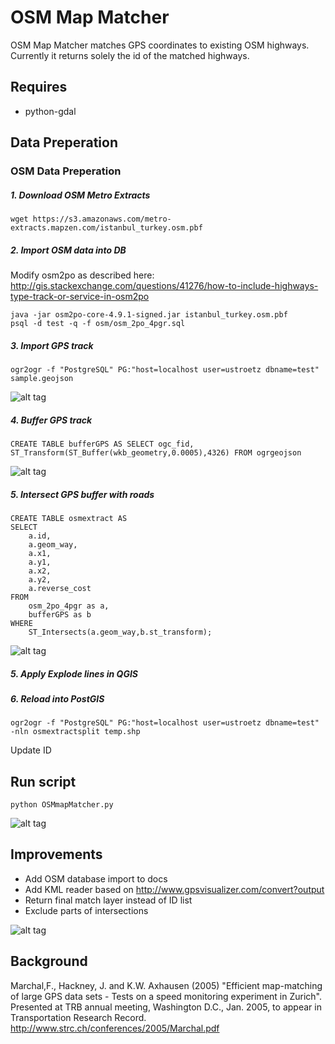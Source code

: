 # OSM Map Matcher
OSM Map Matcher matches GPS coordinates to existing OSM highways. Currently it returns solely the id of the matched highways.

## Requires
* python-gdal

## Data Preperation
### OSM Data Preperation
##### 1. Download OSM Metro Extracts
```
wget https://s3.amazonaws.com/metro-extracts.mapzen.com/istanbul_turkey.osm.pbf
```
##### 2. Import OSM data into DB
Modify osm2po as described here: http://gis.stackexchange.com/questions/41276/how-to-include-highways-type-track-or-service-in-osm2po
```
java -jar osm2po-core-4.9.1-signed.jar istanbul_turkey.osm.pbf
psql -d test -q -f osm/osm_2po_4pgr.sql
```

##### 3. Import GPS track
```
ogr2ogr -f "PostgreSQL" PG:"host=localhost user=ustroetz dbname=test" sample.geojson
```
![alt tag](images/gps.jpg)

##### 4. Buffer GPS track
```
CREATE TABLE bufferGPS AS SELECT ogc_fid, ST_Transform(ST_Buffer(wkb_geometry,0.0005),4326) FROM ogrgeojson
```
![alt tag](images/buffer.jpg)

##### 5. Intersect GPS buffer with roads
```
CREATE TABLE osmextract AS
SELECT
    a.id,
    a.geom_way,
    a.x1,
    a.y1,
    a.x2,
    a.y2,
    a.reverse_cost
FROM
    osm_2po_4pgr as a,
    bufferGPS as b
WHERE
    ST_Intersects(a.geom_way,b.st_transform);
```
![alt tag](images/istanbulExtract.jpg)

##### 5. Apply Explode lines in QGIS
##### 6. Reload into PostGIS
```
ogr2ogr -f "PostgreSQL" PG:"host=localhost user=ustroetz dbname=test" -nln osmextractsplit temp.shp
```
Update ID

## Run script
```
python OSMmapMatcher.py
```
![alt tag](images/match.jpg)

## Improvements
* Add OSM database import to docs
* Add KML reader based on http://www.gpsvisualizer.com/convert?output
* Return final match layer instead of ID list
* Exclude parts of intersections

![alt tag](images/improvements.jpg)


## Background
Marchal,F., Hackney, J. and K.W. Axhausen (2005) "Efficient map-matching of large GPS data sets - Tests on a speed monitoring experiment in Zurich". Presented at TRB annual meeting, Washington D.C., Jan. 2005, to appear in Transportation Research Record.
http://www.strc.ch/conferences/2005/Marchal.pdf
